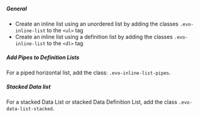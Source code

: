 ##### General
* Create an inline list using an unordered list by adding the classes `.evo-inline-list` to the `<ul>` tag
* Create an inline list using a definition list by adding the classes `.evo-inline-list` to the `<dl>` tag 

##### Add Pipes to Definition Lists

For a piped horizontal list, add the class: `.evo-inline-list-pipes`.

##### Stacked Data list

For a stacked Data List or stacked Data Definition List, add the class `.evo-data-list-stacked`.


